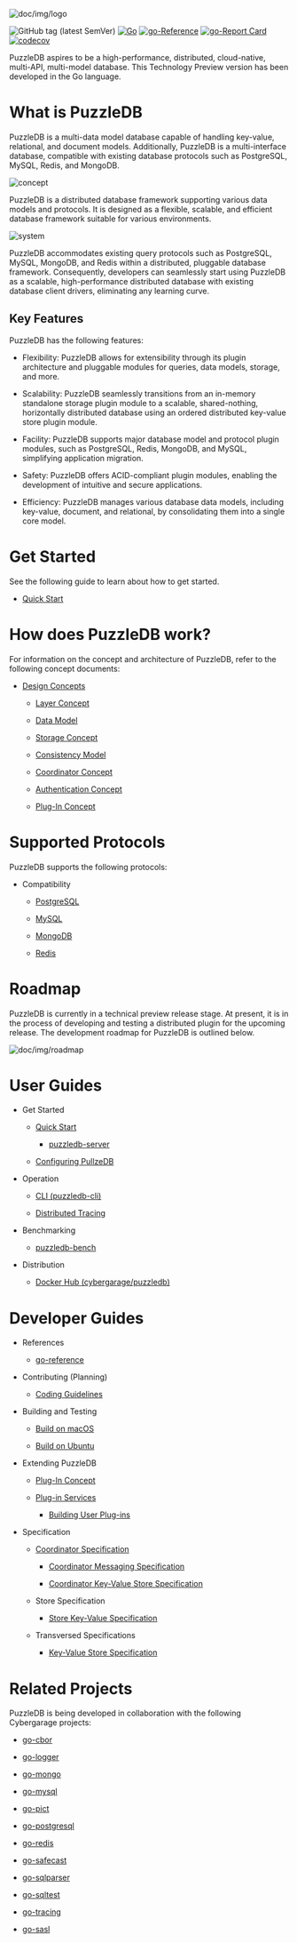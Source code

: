 ![doc/img/logo](doc/img/logo.png)

![GitHub tag (latest SemVer)](https://img.shields.io/github/v/tag/cybergarage/puzzledb-go) [![Go](https://github.com/cybergarage/puzzledb-go/actions/workflows/make.yml/badge.svg)](https://github.com/cybergarage/puzzledb-go/actions/workflows/make.yml) [![go-Reference](https://pkg.go.dev/badge/github.com/cybergarage/puzzledb-go.svg)](https://pkg.go.dev/github.com/cybergarage/puzzledb-go) [![go-Report Card](https://img.shields.io/badge/go%20report-A%2B-brightgreen)](https://goreportcard.com/report/github.com/cybergarage/puzzledb-go) [![codecov](https://codecov.io/gh/cybergarage/puzzledb-go/branch/main/graph/badge.svg?token=C3Q82XPE44)](https://codecov.io/gh/cybergarage/puzzledb-go)

PuzzleDB aspires to be a high-performance, distributed, cloud-native, multi-API, multi-model database. This Technology Preview version has been developed in the Go language.

# What is PuzzleDB

PuzzleDB is a multi-data model database capable of handling key-value, relational, and document models. Additionally, PuzzleDB is a multi-interface database, compatible with existing database protocols such as PostgreSQL, MySQL, Redis, and MongoDB.

![concept](doc/img/concept.png)

PuzzleDB is a distributed database framework supporting various data models and protocols. It is designed as a flexible, scalable, and efficient database framework suitable for various environments.

![system](doc/img/system.png)

PuzzleDB accommodates existing query protocols such as PostgreSQL, MySQL, MongoDB, and Redis within a distributed, pluggable database framework. Consequently, developers can seamlessly start using PuzzleDB as a scalable, high-performance distributed database with existing database client drivers, eliminating any learning curve.

## Key Features

PuzzleDB has the following features:

-   Flexibility: PuzzleDB allows for extensibility through its plugin architecture and pluggable modules for queries, data models, storage, and more.

-   Scalability: PuzzleDB seamlessly transitions from an in-memory standalone storage plugin module to a scalable, shared-nothing, horizontally distributed database using an ordered distributed key-value store plugin module.

-   Facility: PuzzleDB supports major database model and protocol plugin modules, such as PostgreSQL, Redis, MongoDB, and MySQL, simplifying application migration.

-   Safety: PuzzleDB offers ACID-compliant plugin modules, enabling the development of intuitive and secure applications.

-   Efficiency: PuzzleDB manages various database data models, including key-value, document, and relational, by consolidating them into a single core model.

# Get Started

See the following guide to learn about how to get started.

-   [Quick Start](doc/quick-start.md)

# How does PuzzleDB work?

For information on the concept and architecture of PuzzleDB, refer to the following concept documents:

-   [Design Concepts](doc/concept.md)

    -   [Layer Concept](doc/layer-concept.md)

    -   [Data Model](doc/data-model.md)

    -   [Storage Concept](doc/storage-concept.md)

    -   [Consistency Model](doc/consistency-model.md)

    -   [Coordinator Concept](doc/coordinator-concept.md)

    -   [Authentication Concept](doc/auth-concept.md)

    -   [Plug-In Concept](doc/plugin-concept.md)

# Supported Protocols

PuzzleDB supports the following protocols:

-   Compatibility

    -   [PostgreSQL](doc/postgresql.md)

    -   [MySQL](doc/mysql.md)

    -   [MongoDB](doc/mongodb.md)

    -   [Redis](doc/redis.md)

# Roadmap

PuzzleDB is currently in a technical preview release stage. At present, it is in the process of developing and testing a distributed plugin for the upcoming release. The development roadmap for PuzzleDB is outlined below.

![doc/img/roadmap](doc/img/roadmap.png)

# User Guides

-   Get Started

    -   [Quick Start](doc/quick-start.md)

        -   [puzzledb-server](doc/cmd/server/puzzledb-server.md)

    -   [Configuring PullzeDB](doc/configuring.md)

-   Operation

    -   [CLI (puzzledb-cli)](doc/cmd/cli/puzzledb-cli.md)

    -   [Distributed Tracing](doc/tracing.md)

-   Benchmarking

    -   [puzzledb-bench](https://github.com/cybergarage/puzzledb-bench)

-   Distribution

    -   [Docker Hub (cybergarage/puzzledb)](https://hub.docker.com/repository/docker/cybergarage/puzzledb/general)

# Developer Guides

-   References

    -   [go-reference](https://pkg.go.dev/github.com/cybergarage/puzzledb-go)

-   Contributing (Planning)

    -   [Coding Guidelines](doc/coding_guideline.md)

-   Building and Testing

    -   [Build on macOS](doc/build-on-macos.md)

    -   [Build on Ubuntu](doc/build-on-macos.md)

-   Extending PuzzleDB

    -   [Plug-In Concept](doc/plugin-concept.md)

    -   [Plug-in Services](doc/plugin-types.md)

        -   [Building User Plug-ins](doc/plugin-tutorial.md)

-   Specification

    -   [Coordinator Specification](doc/spec/coordinator-spec.md)

        -   [Coordinator Messaging Specification](doc/spec/coordinator-msg-spec.md)

        -   [Coordinator Key-Value Store Specification](doc/spec/coordinator-spec.md)

    -   Store Specification

        -   [Store Key-Value Specification](doc/spec/store-kv-spec.md)

    -   Transversed Specifications

        -   [Key-Value Store Specification](doc/spec/kv-store-spec.md)

# Related Projects

PuzzleDB is being developed in collaboration with the following Cybergarage projects:

-   [go-cbor](https://github.com/cybergarage/go-cbor)

-   [go-logger](https://github.com/cybergarage/go-logger)

-   [go-mongo](https://github.com/cybergarage/go-mongo)

-   [go-mysql](https://github.com/cybergarage/go-mysql)

-   [go-pict](https://github.com/cybergarage/go-pict)

-   [go-postgresql](https://github.com/cybergarage/go-postgresql)

-   [go-redis](https://github.com/cybergarage/go-redis)

-   [go-safecast](https://github.com/cybergarage/go-safecast)

-   [go-sqlparser](https://github.com/cybergarage/go-sqlparser)

-   [go-sqltest](https://github.com/cybergarage/go-sqltest)

-   [go-tracing](https://github.com/cybergarage/go-tracing)

-   [go-sasl](https://github.com/cybergarage/go-sasl)
